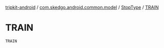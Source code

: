 [tripkit-android](../../index.md) / [com.skedgo.android.common.model](../index.md) / [StopType](index.md) / [TRAIN](./-t-r-a-i-n.md)

# TRAIN

`TRAIN`